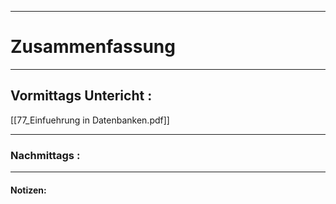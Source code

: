 

___

# Zusammenfassung








----

## Vormittags Untericht : 


[[77_Einfuehrung in Datenbanken.pdf]]





----

### Nachmittags :







___

#### Notizen: 
